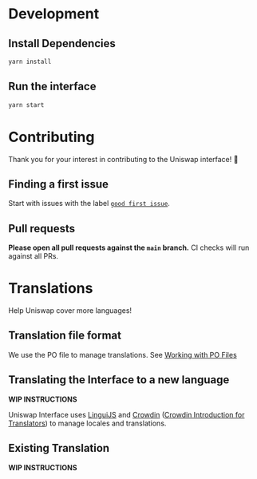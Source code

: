 # Development

## Install Dependencies

```bash
yarn install
```

## Run the interface

```bash
yarn start
```

# Contributing

Thank you for your interest in contributing to the Uniswap interface! 🦄

## Finding a first issue

Start with issues with the label
[`good first issue`](https://github.com/Uniswap/uniswap-interface/issues?q=is%3Aopen+is%3Aissue+label%3A%22good+first+issue%22).

## Pull requests

**Please open all pull requests against the `main` branch.**
CI checks will run against all PRs.

# Translations

Help Uniswap cover more languages!

## Translation file format

We use the PO file to manage translations. 
See [Working with PO Files](https://www.gnu.org/software/trans-coord/manual/gnun/html_node/PO-Files.html#PO-Files)

## Translating the Interface to a new language

**WIP INSTRUCTIONS**

Uniswap Interface uses [LinguiJS](https://lingui.js.org/) and [Crowdin](https://crowdin.com/project/uniswap-interface) ([Crowdin Introduction for Translators](https://support.crowdin.com/crowdin-intro/))
to manage locales and translations.

## Existing Translation

**WIP INSTRUCTIONS**
